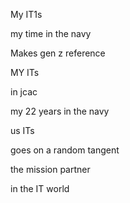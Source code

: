 My IT1s


my time in the navy


Makes gen z reference

MY ITs 

in jcac

my 22 years in the navy 

us ITs


goes on a random tangent

the mission partner 


in the IT world
